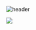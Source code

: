 ![header](https://capsule-render.vercel.app/api?type=wave&color=auto&height=300&section=header&text=Captain&fontSize=90)



<img src="https://img.shields.io/badge/Python-3766AB?style=flat-square&logo=Python&logoColor=white"/></a>
 


